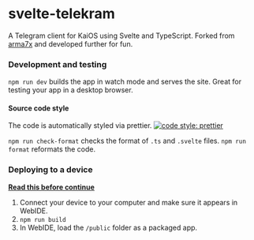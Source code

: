 # svelte-telekram

A Telegram client for KaiOS using Svelte and TypeScript. Forked from [arma7x](https://github.com/arma7x/svelte-telekram) and developed further for fun.

### Development and testing

`npm run dev` builds the app in watch mode and serves the site. Great for testing your app in a desktop browser.

#### Source code style

The code is automatically styled via prettier. [![code style: prettier](https://img.shields.io/badge/code_style-prettier-ff69b4.svg?style=flat-square)](https://github.com/prettier/prettier)

`npm run check-format` checks the format of `.ts` and `.svelte` files. `npm run format` reformats the code.

### Deploying to a device

[**Read this before continue**](https://github.com/arma7x/svelte-telekram/issues/2)

1. Connect your device to your computer and make sure it appears in WebIDE.
2. `npm run build`
3. In WebIDE, load the `/public` folder as a packaged app.
